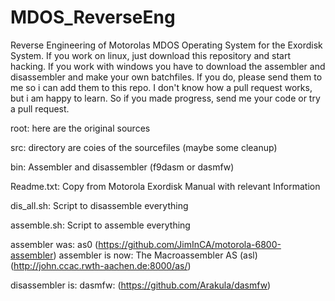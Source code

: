 # MDOS_ReverseEng
Reverse Engineering of Motorolas MDOS Operating System for the Exordisk System. If you work on linux, just download this repository and start hacking. If you work with windows you have to download the assembler and disassembler and make your own batchfiles. If you do, please send them to me so i can add them to this repo.
I don't know how a pull request works, but i am happy to learn. So if you made progress, send me your code or try a pull request.

root: here are the original sources

src: directory are coies of the sourcefiles (maybe some cleanup)

bin: Assembler and disassembler (f9dasm or dasmfw)

Readme.txt: Copy from Motorola Exordisk Manual with relevant Information

dis_all.sh: Script to disassemble everything

assemble.sh: Script to assemble everything

assembler was: as0 (https://github.com/JimInCA/motorola-6800-assembler)
assembler is now: The Macroassembler AS (asl) (http://john.ccac.rwth-aachen.de:8000/as/)

disassembler is: dasmfw: (https://github.com/Arakula/dasmfw)

